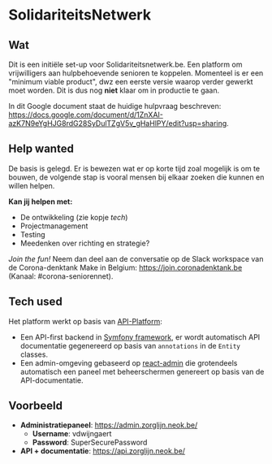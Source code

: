 # SolidariteitsNetwerk

## Wat
Dit is een initiële set-up voor Solidariteitsnetwerk.be. Een platform om vrijwilligers aan hulpbehoevende senioren te koppelen. Momenteel is er een "minimum viable product", dwz een eerste versie waarop verder gewerkt moet worden. Dit is dus nog **niet** klaar om in productie te gaan.

In dit Google document staat de huidige hulpvraag beschreven: https://docs.google.com/document/d/1ZnXAI-azK7N9eYgHJG8rdG28SyDulTZgV5v_gHaHlPY/edit?usp=sharing.

## Help wanted
De basis is gelegd. Er is bewezen wat er op korte tijd zoal mogelijk is om te bouwen, de volgende stap is vooral mensen bij elkaar zoeken die kunnen en willen helpen.

**Kan jij helpen met:**
* De ontwikkeling (zie kopje *tech*)
* Projectmanagement
* Testing
* Meedenken over richting en strategie?

*Join the fun!* Neem dan deel aan de conversatie op de Slack workspace van de Corona-denktank Make in Belgium: https://join.coronadenktank.be (Kanaal: #corona-seniorennet).

## Tech used
Het platform werkt op basis van [API-Platform](https://www.api-platform.com): 
* Een API-first backend in [Symfony framework](https://symfony.com/), er wordt automatisch API documentatie gegenereerd op basis van `annotations` in de `Entity` classes.
* Een admin-omgeving gebaseerd op [react-admin](https://marmelab.com/react-admin/) die grotendeels automatisch een paneel met beheerschermen genereert op basis van de API-documentatie.

## Voorbeeld
* **Administratiepaneel**: https://admin.zorglijn.neok.be/
    * **Username**: vdwijngaert
    * **Password**: SuperSecurePassword
* **API + documentatie**: https://api.zorglijn.neok.be/ 

